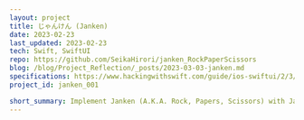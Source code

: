 ```yaml
---
layout: project
title: じゃんけん (Janken)
date: 2023-02-23
last_updated: 2023-02-23
tech: Swift, SwiftUI 
repo: https://github.com/SeikaHirori/janken_RockPaperScissors
blog: /blog/Project_Reflection/_posts/2023-03-03-janken.md
specifications: https://www.hackingwithswift.com/guide/ios-swiftui/2/3/challenge
project_id: janken_001

short_summary: Implement Janken (A.K.A. Rock, Papers, Scissors) with Japanese and English language support.
---
```

